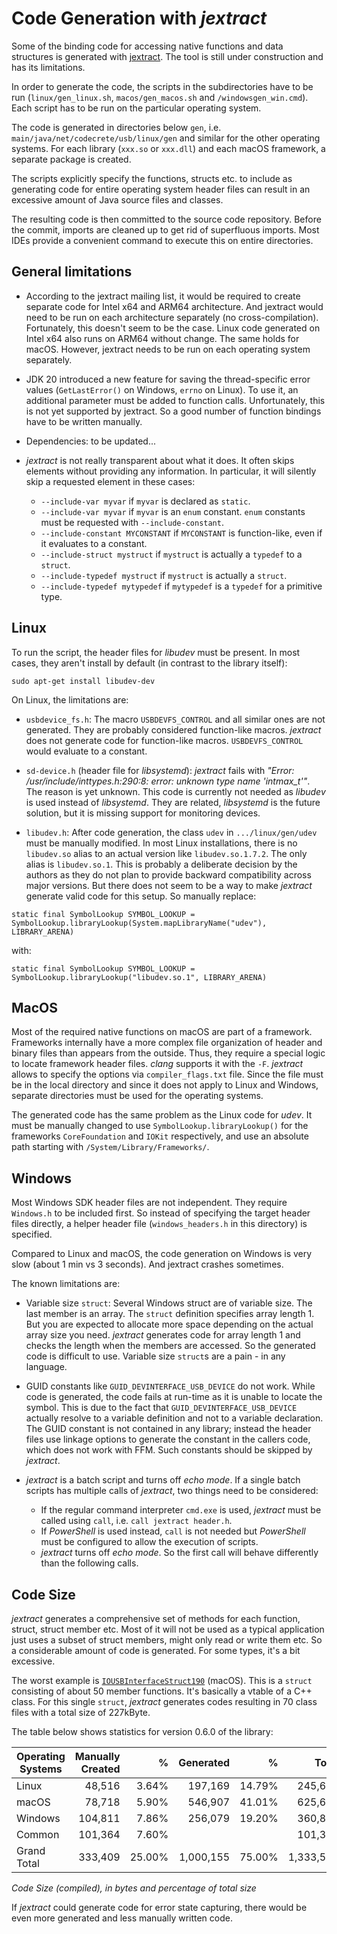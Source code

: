 # Code Generation with *jextract*

Some of the binding code for accessing native functions and data structures is generated with [jextract](https://jdk.java.net/jextract/). The tool is still under construction and has its limitations. 

In order to generate the code, the scripts in the subdirectories have to be run (`linux/gen_linux.sh`, `macos/gen_macos.sh` and `/windowsgen_win.cmd`). Each script has to be run on the particular operating system.

The code is generated in directories below `gen`, i.e. `main/java/net/codecrete/usb/linux/gen` and similar for the other operating systems. For each library (`xxx.so` or `xxx.dll`) and each macOS framework, a separate package is created.

The scripts explicitly specify the functions, structs etc. to include as generating code for entire operating system header files can result in an excessive amount of Java source files and classes.

The resulting code is then committed to the source code repository. Before the commit, imports are cleaned up to get rid of superfluous imports. Most IDEs provide a convenient command to execute this on entire directories.


## General limitations

- According to the jextract mailing list, it would be required to create separate code for Intel x64 and ARM64 architecture. And jextract would need to be run on each architecture separately (no cross-compilation). Fortunately, this doesn't seem to be the case. Linux code generated on Intel x64 also runs on ARM64 without change. The same holds for macOS. However, jextract needs to be run on each operating system separately.

- JDK 20 introduced a new feature for saving the thread-specific error values (`GetLastError()` on Windows, `errno` on Linux). To use it, an additional parameter must be added to function calls. Unfortunately, this is not yet supported by jextract. So a good number of function bindings have to be written manually.

- Dependencies: to be updated...

- *jextract* is not really transparent about what it does. It often skips elements without providing any information. In particular, it will silently skip a requested element in these cases:

  - `--include-var myvar` if `myvar` is declared as `static`.
  - `--include-var myvar` if `myvar` is an `enum` constant. `enum` constants must be requested with `--include-constant`.
  - `--include-constant MYCONSTANT` if `MYCONSTANT` is function-like, even if it evaluates to a constant.
  - `--include-struct mystruct` if `mystruct` is actually a `typedef` to a `struct`.
  - `--include-typedef mystruct` if `mystruct` is actually a `struct`.
  - `--include-typedef mytypedef` if `mytypedef` is a `typedef` for a primitive type.


## Linux

To run the script, the header files for *libudev* must be present. In most cases, they aren't install by default (in contrast to the library itself):

```
sudo apt-get install libudev-dev
```

On Linux, the limitations are:

- `usbdevice_fs.h`: The macro `USBDEVFS_CONTROL` and all similar ones are not generated. They are probably considered function-like macros. *jextract* does not generate code for function-like macros. `USBDEVFS_CONTROL` would evaluate to a constant.

- `sd-device.h` (header file for *libsystemd*): *jextract* fails with *"Error: /usr/include/inttypes.h:290:8: error: unknown type name 'intmax_t'"*. The reason is yet unknown. This code is currently not needed as *libudev* is used instead of *libsystemd*. They are related, *libsystemd* is the future solution, but it is missing support for monitoring devices.

- `libudev.h`: After code generation, the class `udev` in `.../linux/gen/udev` must be manually modified. In most Linux installations, there is no `libudev.so` alias to an actual version like `libudev.so.1.7.2`. The only alias is `libudev.so.1`. This is probably a deliberate decision by the authors as they do not plan to provide backward compatibility across major versions. But there does not seem to be a way to make *jextract* generate valid code for this setup. So manually replace:

```
static final SymbolLookup SYMBOL_LOOKUP = SymbolLookup.libraryLookup(System.mapLibraryName("udev"), LIBRARY_ARENA)
```

with:

```
static final SymbolLookup SYMBOL_LOOKUP = SymbolLookup.libraryLookup("libudev.so.1", LIBRARY_ARENA)
```


## MacOS

Most of the required native functions on macOS are part of a framework. Frameworks internally have a more complex file organization of header and binary files than appears from the outside. Thus, they require a special logic to locate framework header files. *clang* supports it with the `-F`. *jextract* allows to specify the options via `compiler_flags.txt` file. Since the file must be in the local directory and since it does not apply to Linux and Windows, separate directories must be used for the operating systems.

The generated code has the same problem as the Linux code for *udev*. It must be manually changed to use `SymbolLookup.libraryLookup()` for the frameworks `CoreFoundation` and `IOKit` respectively, and use an absolute path starting with `/System/Library/Frameworks/`.


## Windows

Most Windows SDK header files are not independent. They require `Windows.h` to be included first. So instead of specifying the target header files directly, a helper header file (`windows_headers.h` in this directory) is specified.

Compared to Linux and macOS, the code generation on Windows is very slow (about 1 min vs 3 seconds). And jextract crashes sometimes.

The known limitations are:

- Variable size `struct`: Several Windows struct are of variable size. The last member is an array. The `struct` definition specifies array length 1. But you are expected to allocate more space depending on the actual array size you need. *jextract* generates code for array length 1 and checks the length when the members are accessed. So the generated code is difficult to use. Variable size `struct`s are a pain - in any language.

- GUID constants like `GUID_DEVINTERFACE_USB_DEVICE` do not work. While code is generated, the code fails at run-time as it is unable to locate the symbol. This is due to the fact that `GUID_DEVINTERFACE_USB_DEVICE` actually resolve to a variable definition and not to a variable declaration. The GUID constant is not contained in any library; instead the header files use linkage options to generate the constant in the callers code, which does not work with FFM. Such constants should be skipped by *jextract*.

- *jextract* is a batch script and turns off *echo mode*. If a single batch scripts has multiple calls of *jextract*, two things need to be considered:

    - If the regular command interpreter `cmd.exe` is used, *jextract* must be called using `call`, i.e. `call jextract header.h`.
    - If *PowerShell* is used instead, `call` is not needed but *PowerShell* must be configured to allow the execution of scripts.
    - *jextract* turns off *echo mode*. So the first call will behave differently than the following calls.


## Code Size

*jextract* generates a comprehensive set of methods for each function, struct, struct member etc. Most of it will not be used as a typical application just uses a subset of struct members, might only read or write them etc. So a considerable amount of code is generated. For some types, it's a bit excessive.

The worst example is [`IOUSBInterfaceStruct190`](https://github.com/manuelbl/JavaDoesUSB/blob/main/java-does-usb/src/main/java/net/codecrete/usb/macos/gen/iokit/IOUSBInterfaceStruct190.java) (macOS). This is a `struct` consisting of about 50 member functions. It's basically a vtable of a C++ class. For this single `struct`, *jextract* generates codes resulting in 70 class files with a total size of 227kByte.

The table below shows statistics for version 0.6.0 of the library:

| Operating Systems | Manually Created |      % | Generated |      % |     Total |       % |
|-------------------|-----------------:|-------:|----------:|-------:|----------:|--------:|
| Linux             |           48,516 |  3.64% |   197,169 | 14.79% |   245,685 |  18.42% |
| macOS             |           78,718 |  5.90% |   546,907 | 41.01% |   625,625 |  46.91% |
| Windows           |          104,811 |  7.86% |   256,079 | 19.20% |   360,890 |  27.06% |
| Common            |          101,364 |  7.60% |           |        |   101,364 |   7.60% |
| Grand Total       |          333,409 | 25.00% | 1,000,155 | 75.00% | 1,333,564 | 100.00% |

*Code Size (compiled), in bytes and percentage of total size*

If *jextract* could generate code for error state capturing, there would be even more generated and less manually written code.
